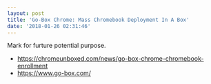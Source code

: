 ```yaml
---
layout: post
title: 'Go-Box Chrome: Mass Chromebook Deployment In A Box'
date: '2018-01-26 02:31:46'
---
```


Mark for furture potential purpose. 

* https://chromeunboxed.com/news/go-box-chrome-chromebook-enrollment
* https://www.go-box.com/